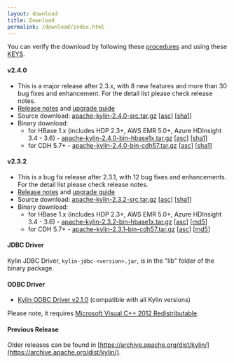 ```yaml
---
layout: download
title: Download
permalink: /download/index.html
---
```


You can verify the download by following these [procedures](https://www.apache.org/info/verification.html) and using these [KEYS](https://kylin.apache.org/KEYS).


#### v2.4.0
- This is a major release after 2.3.x, with 8 new features and more than 30 bug fixes and enhancement. For the detail list please check release notes. 
- [Release notes](/docs/release_notes.html) and [upgrade guide](/docs/howto/howto_upgrade.html)
- Source download: [apache-kylin-2.4.0-src.tar.gz](http://www.apache.org/dyn/closer.cgi/kylin/apache-kylin-2.4.0/apache-kylin-2.4.0-source-release.zip) \[[asc](https://www.apache.org/dist/kylin/apache-kylin-2.4.0/apache-kylin-2.4.0-source-release.zip.asc)\] \[[sha1](https://www.apache.org/dist/kylin/apache-kylin-2.4.0/apache-kylin-2.4.0-source-release.zip.sha1)\]
- Binary download:
  - for HBase 1.x (includes HDP 2.3+, AWS EMR 5.0+, Azure HDInsight 3.4 - 3.6) - [apache-kylin-2.4.0-bin-hbase1x.tar.gz](http://www.apache.org/dyn/closer.cgi/kylin/apache-kylin-2.4.0/apache-kylin-2.4.0-bin-hbase1x.tar.gz) \[[asc](https://www.apache.org/dist/kylin/apache-kylin-2.4.0/apache-kylin-2.4.0-bin-hbase1x.tar.gz.asc)\] \[[sha1](https://www.apache.org/dist/kylin/apache-kylin-2.4.0/apache-kylin-2.4.0-bin-hbase1x.tar.gz.sha1)\]
  - for CDH 5.7+ - [apache-kylin-2.4.0-bin-cdh57.tar.gz](http://www.apache.org/dyn/closer.cgi/kylin/apache-kylin-2.4.0/apache-kylin-2.4.0-bin-cdh57.tar.gz) \[[asc](https://www.apache.org/dist/kylin/apache-kylin-2.4.0/apache-kylin-2.4.0-bin-cdh57.tar.gz.asc)\] \[[sha1](https://www.apache.org/dist/kylin/apache-kylin-2.4.0/apache-kylin-2.4.0-bin-cdh57.tar.gz.tar.gz.sha1)\]

#### v2.3.2
- This is a bug fix release after 2.3.1, with 12 bug fixes and enhancements. For the detail list please check release notes. 
- [Release notes](/docs23/release_notes.html) and [upgrade guide](/docs23/howto/howto_upgrade.html)
- Source download: [apache-kylin-2.3.2-src.tar.gz](https://www.apache.org/dyn/closer.cgi/kylin/apache-kylin-2.3.2/apache-kylin-2.3.2-source-release.zip) \[[asc](https://www.apache.org/dist/kylin/apache-kylin-2.3.2/apache-kylin-2.3.2-source-release.zip.asc)\] \[[sha1](https://www.apache.org/dist/kylin/apache-kylin-2.3.2/apache-kylin-2.3.2-source-release.zip.sha1)\]
- Binary download:
  - for HBase 1.x (includes HDP 2.3+, AWS EMR 5.0+, Azure HDInsight 3.4 - 3.6) - [apache-kylin-2.3.2-bin-hbase1x.tar.gz](https://www.apache.org/dyn/closer.cgi/kylin/apache-kylin-2.3.2/apache-kylin-2.3.2-bin-hbase1x.tar.gz) \[[asc](https://www.apache.org/dyn/closer.cgi/kylin/apache-kylin-2.3.2/apache-kylin-2.3.2-bin-hbase1x.tar.gz.asc)\] \[[md5](https://www.apache.org/dyn/closer.cgi/kylin/apache-kylin-2.3.2/apache-kylin-2.3.2-bin-hbase1x.tar.gz.md5)\]
  - for CDH 5.7+ - [apache-kylin-2.3.1-bin-cdh57.tar.gz](https://www.apache.org/dyn/closer.cgi/kylin/apache-kylin-2.3.2/apache-kylin-2.3.2-bin-cdh57.tar.gz) \[[asc](https://www.apache.org/dyn/closer.cgi/kylin/apache-kylin-2.3.2/apache-kylin-2.3.2-bin-cdh57.tar.gz.asc)\] \[[md5](https://www.apache.org/dyn/closer.cgi/kylin/apache-kylin-2.3.2/apache-kylin-2.3.2-bin-cdh57.tar.gz.md5)\]

#### JDBC Driver

Kylin JDBC Driver, `kylin-jdbc-<version>.jar`, is in the "lib" folder of the binary package.

#### ODBC Driver

* [Kylin ODBC Driver v2.1.0](http://kylin.apache.org/download/KylinODBCDriver-2.1.0.zip) (compatible with all Kylin versions)

Please note, it requires [Microsoft Visual C++ 2012 Redistributable](http://www.microsoft.com/en-us/download/details.aspx?id=30679). 

#### Previous Release

Older releases can be found in [https://archive.apache.org/dist/kylin/](https://archive.apache.org/dist/kylin/).

